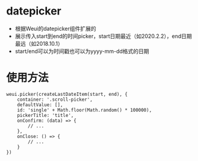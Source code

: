 # datepicker

- 根据Weui的datepicker组件扩展的
- 展示传入start到end的时间picker，start日期最近（如2020.2.2），end日期最远（如2018.10.1）
- start/end可以为时间戳也可以为yyyy-mm-dd格式的日期

# 使用方法
```
weui.picker(createLastDateItem(start, end), {
    container: '.scroll-picker',
    defaultValue: [],
    id: 'single' + Math.floor(Math.random() * 100000),
    pickerTitle: 'title',
    onConfirm: (data) => {
        // ...
    },
    onClose: () => {
        // ...
    }
})
```